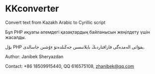 # KKconverter

Convert text from Kazakh Arabic to Cyrillic script

Бұл PHP иқуаты әлемдегі қазақтардың байланысын жеңілдету үшін жасалды.

بۇل PHP يقۋاتى الەمدەگى قازاقتاردىڭ بايلانىسىن جەڭىلدەتۋ ءۇشىن جاسالدى.

 Author: Janibek Sheryazdan

 Contact: +86 18509915440, QQ 616575108, zhanibek@qq.com
